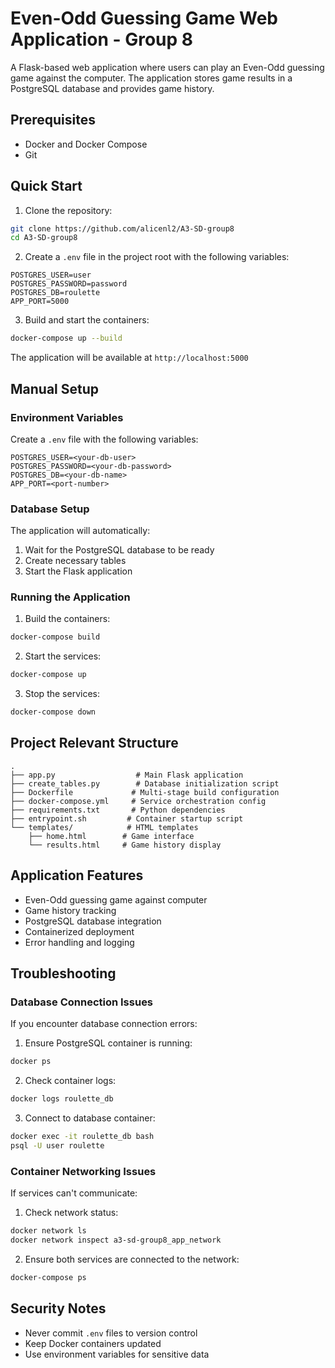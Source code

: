 # Even-Odd Guessing Game Web Application -  Group 8

A Flask-based web application where users can play an Even-Odd guessing game against the computer. The application stores game results in a PostgreSQL database and provides game history.

## Prerequisites

- Docker and Docker Compose
- Git

## Quick Start

1. Clone the repository:
```bash
git clone https://github.com/alicenl2/A3-SD-group8
cd A3-SD-group8
```

2. Create a `.env` file in the project root with the following variables:
```
POSTGRES_USER=user
POSTGRES_PASSWORD=password
POSTGRES_DB=roulette
APP_PORT=5000
```

3. Build and start the containers:
```bash
docker-compose up --build
```

The application will be available at `http://localhost:5000`

## Manual Setup

### Environment Variables

Create a `.env` file with the following variables:

```env
POSTGRES_USER=<your-db-user>
POSTGRES_PASSWORD=<your-db-password>
POSTGRES_DB=<your-db-name>
APP_PORT=<port-number>
```

### Database Setup

The application will automatically:
1. Wait for the PostgreSQL database to be ready
2. Create necessary tables
3. Start the Flask application

### Running the Application

1. Build the containers:
```bash
docker-compose build
```

2. Start the services:
```bash
docker-compose up
```

3. Stop the services:
```bash
docker-compose down
```

## Project Relevant Structure

```
.
├── app.py                  # Main Flask application
├── create_tables.py        # Database initialization script
├── Dockerfile             # Multi-stage build configuration
├── docker-compose.yml     # Service orchestration config
├── requirements.txt       # Python dependencies
├── entrypoint.sh         # Container startup script
└── templates/            # HTML templates
    ├── home.html        # Game interface
    └── results.html     # Game history display
```

## Application Features

- Even-Odd guessing game against computer
- Game history tracking
- PostgreSQL database integration
- Containerized deployment
- Error handling and logging

## Troubleshooting

### Database Connection Issues

If you encounter database connection errors:

1. Ensure PostgreSQL container is running:
```bash
docker ps
```

2. Check container logs:
```bash
docker logs roulette_db
```

3. Connect to database container:
```bash
docker exec -it roulette_db bash
psql -U user roulette
```

### Container Networking Issues

If services can't communicate:

1. Check network status:
```bash
docker network ls
docker network inspect a3-sd-group8_app_network
```

2. Ensure both services are connected to the network:
```bash
docker-compose ps
```

## Security Notes

- Never commit `.env` files to version control
- Keep Docker containers updated
- Use environment variables for sensitive data

